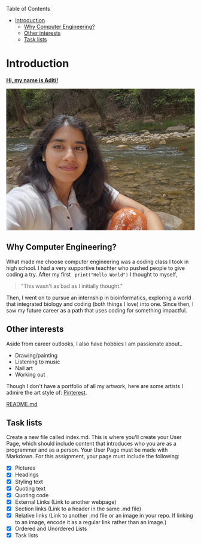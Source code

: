 Table of Contents
- [Introduction](#introduction)
  - [Why Computer Engineering?](#why-computer-engineering)
  - [Other interests](#other-interests)
  - [Task lists](#task-lists)

# Introduction
<ins> **Hi, my name is Aditi!** </ins>

![This is me](/intro_img.jpg)

## Why Computer Engineering?
What made me choose computer engineering was a coding class I took in high school. I had a very supportive teachter who pushed people to give coding a try. After my first ``` print("Hello World")``` I thought to myself, 
> "This wasn't as bad as I initially thought."

Then, I went on to pursue an internship in bioinformatics, exploring a world that integrated biology and coding (both things I love) into one. Since then, I saw my future career as a path that uses coding for something impactful.

## Other interests
Aside from career outlooks, I also have hobbies I am passionate about..
- Drawing/painting
- Listening to music
- Nail art
- Working out

Though I don't have a portfolio of all my artwork, here are some artists I admire the art style of: [Pinterest](https://www.pinterest.com/pin/6966574420251446/).

[README.md](README.md)

## Task lists
Create a new file called index.md. This is where you'll create your User Page, which should include content that introduces who you are as a programmer and as a person. Your User Page must be made with Markdown. For this assignment, your page must include the following:
- [x] Pictures
- [x] Headings
- [x] Styling text
- [x] Quoting text
- [x] Quoting code
- [x] External Links (Link to another webpage)
- [x] Section links (Link to a header in the same .md file)
- [x] Relative links (Link to another .md file or an image in your repo. If linking to an image, encode it as a regular link rather than an image.)
- [x] Ordered and Unordered Lists
- [x] Task lists